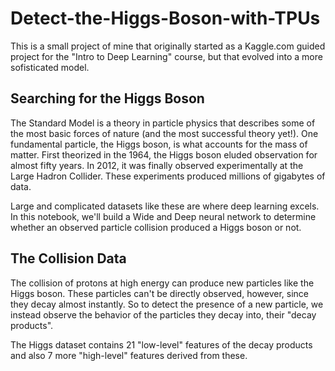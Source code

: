 # Detect-the-Higgs-Boson-with-TPUs

This is a small project of mine that originally started as a Kaggle.com guided project for the "Intro to Deep Learning" course, but that evolved into a more sofisticated model. 

## Searching for the Higgs Boson
The Standard Model is a theory in particle physics that describes some of the most basic forces of nature (and the most successful theory yet!). One fundamental particle, the Higgs boson, is what accounts for the mass of matter. First theorized in the 1964, the Higgs boson eluded observation for almost fifty years. In 2012, it was finally observed experimentally at the Large Hadron Collider. These experiments produced millions of gigabytes of data.

Large and complicated datasets like these are where deep learning excels. In this notebook, we'll build a Wide and Deep neural network to determine whether an observed particle collision produced a Higgs boson or not.

## The Collision Data
The collision of protons at high energy can produce new particles like the Higgs boson. These particles can't be directly observed, however, since they decay almost instantly. So to detect the presence of a new particle, we instead observe the behavior of the particles they decay into, their "decay products".

The Higgs dataset contains 21 "low-level" features of the decay products and also 7 more "high-level" features derived from these.